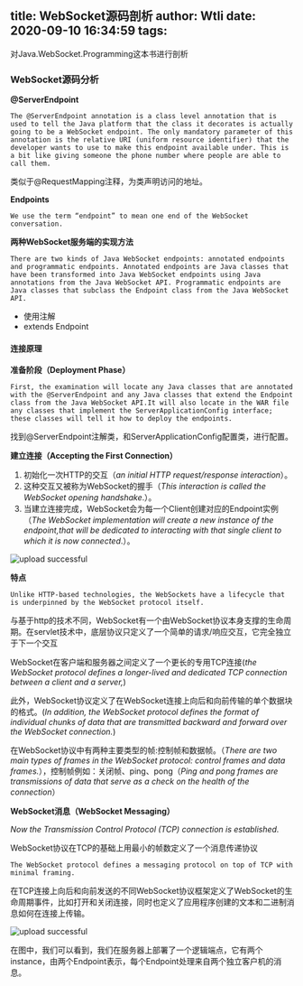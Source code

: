 title: WebSocket源码剖析
author: Wtli
date: 2020-09-10 16:34:59
tags:
---
对Java.WebSocket.Programming这本书进行剖析

<!-- more-->


### WebSocket源码分析

**@ServerEndpoint**
```
The @ServerEndpoint annotation is a class level annotation that is used to tell the Java platform that the class it decorates is actually going to be a WebSocket endpoint. The only mandatory parameter of this annotation is the relative URI (uniform resource identifier) that the developer wants to use to make this endpoint available under. This is a bit like giving someone the phone number where people are able to call them. 
```
类似于@RequestMapping注释，为类声明访问的地址。

**Endpoints**
```
We use the term “endpoint” to mean one end of the WebSocket conversation.
```
**两种WebSocket服务端的实现方法**
```
There are two kinds of Java WebSocket endpoints: annotated endpoints and programmatic endpoints. Annotated endpoints are Java classes that have been transformed into Java WebSocket endpoints using Java annotations from the Java WebSocket API. Programmatic endpoints are Java classes that subclass the Endpoint class from the Java WebSocket API.
```
- 使用注解
- extends Endpoint 

#### 连接原理
**准备阶段（Deployment Phase）**
```
First, the examination will locate any Java classes that are annotated with the @ServerEndpoint and any Java classes that extend the Endpoint class from the Java WebSocket API.It will also locate in the WAR file any classes that implement the ServerApplicationConfig interface; these classes will tell it how to deploy the endpoints.
```
找到@ServerEndpoint注解类，和ServerApplicationConfig配置类，进行配置。


**建立连接（Accepting the First Connection）**

1. 初始化一次HTTP的交互（*an initial HTTP request/response interaction*）。
2. 这种交互又被称为WebSocket的握手（*This interaction is called the WebSocket opening handshake*.）。
3. 当建立连接完成，WebSocket会为每一个Client创建对应的Endpoint实例（*The WebSocket implementation will create a new instance of the endpoint,that will be dedicated to interacting with that single client to which it is now connected*.）。

![upload successful](/images/pasted-47.png)

**特点**

``` 
Unlike HTTP-based technologies, the WebSockets have a lifecycle that is underpinned by the WebSocket protocol itself.
```
与基于http的技术不同，WebSocket有一个由WebSocket协议本身支撑的生命周期。在servlet技术中，底层协议只定义了一个简单的请求/响应交互，它完全独立于下一个交互

WebSocket在客户端和服务器之间定义了一个更长的专用TCP连接(*the WebSocket protocol defines a longer-lived and dedicated TCP connection between a client and a server,*)

此外，WebSocket协议定义了在WebSocket连接上向后和向前传输的单个数据块的格式。(*In addition, the WebSocket protocol defines the format of individual chunks of data that are transmitted backward and forward over the WebSocket connection.*)

在WebSocket协议中有两种主要类型的帧:控制帧和数据帧。（*There are two main types of frames in the WebSocket protocol: control frames and data frames.*），控制帧例如：关闭帧、ping、pong（*Ping and pong frames are transmissions of data that serve as a check on the health of the connection*）

**WebSocket消息（WebSocket Messaging）**

*Now the Transmission Control Protocol (TCP) connection is established.*

WebSocket协议在TCP的基础上用最小的帧数定义了一个消息传递协议

```
The WebSocket protocol defines a messaging protocol on top of TCP with minimal framing.
```
在TCP连接上向后和向前发送的不同WebSocket协议框架定义了WebSocket的生命周期事件，比如打开和关闭连接，同时也定义了应用程序创建的文本和二进制消息如何在连接上传输。

![upload successful](/images/pasted-48.png)

 在图中，我们可以看到，我们在服务器上部署了一个逻辑端点，它有两个instance，由两个Endpoint表示，每个Endpoint处理来自两个独立客户机的消息。